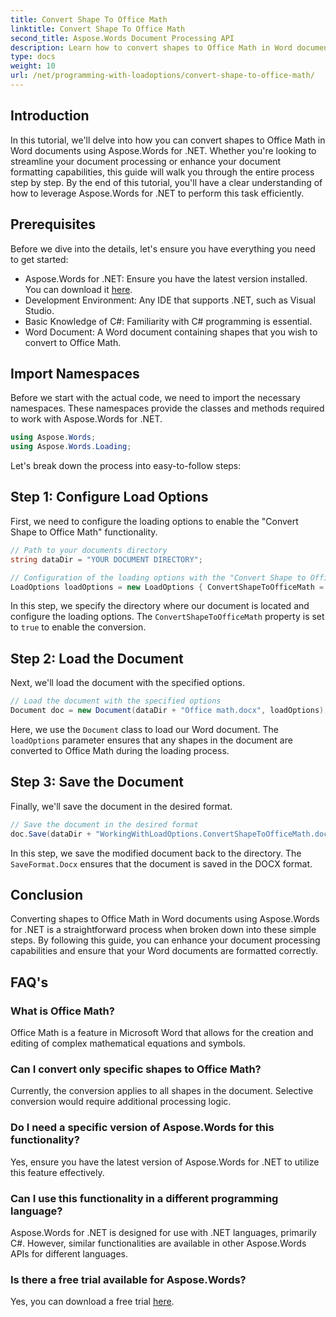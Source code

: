 ```yaml
---
title: Convert Shape To Office Math
linktitle: Convert Shape To Office Math
second_title: Aspose.Words Document Processing API
description: Learn how to convert shapes to Office Math in Word documents using Aspose.Words for .NET with our guide. Enhance your document formatting effortlessly.
type: docs
weight: 10
url: /net/programming-with-loadoptions/convert-shape-to-office-math/
---
```

## Introduction

In this tutorial, we'll delve into how you can convert shapes to Office Math in Word documents using Aspose.Words for .NET. Whether you're looking to streamline your document processing or enhance your document formatting capabilities, this guide will walk you through the entire process step by step. By the end of this tutorial, you'll have a clear understanding of how to leverage Aspose.Words for .NET to perform this task efficiently.

## Prerequisites

Before we dive into the details, let's ensure you have everything you need to get started:

- Aspose.Words for .NET: Ensure you have the latest version installed. You can download it [here](https://releases.aspose.com/words/net/).
- Development Environment: Any IDE that supports .NET, such as Visual Studio.
- Basic Knowledge of C#: Familiarity with C# programming is essential.
- Word Document: A Word document containing shapes that you wish to convert to Office Math.

## Import Namespaces

Before we start with the actual code, we need to import the necessary namespaces. These namespaces provide the classes and methods required to work with Aspose.Words for .NET.

```csharp
using Aspose.Words;
using Aspose.Words.Loading;
```

Let's break down the process into easy-to-follow steps:

## Step 1: Configure Load Options

First, we need to configure the loading options to enable the "Convert Shape to Office Math" functionality.

```csharp
// Path to your documents directory
string dataDir = "YOUR DOCUMENT DIRECTORY";

// Configuration of the loading options with the "Convert Shape to Office Math" functionality
LoadOptions loadOptions = new LoadOptions { ConvertShapeToOfficeMath = true };
```

In this step, we specify the directory where our document is located and configure the loading options. The `ConvertShapeToOfficeMath` property is set to `true` to enable the conversion.

## Step 2: Load the Document

Next, we'll load the document with the specified options.

```csharp
// Load the document with the specified options
Document doc = new Document(dataDir + "Office math.docx", loadOptions);
```

Here, we use the `Document` class to load our Word document. The `loadOptions` parameter ensures that any shapes in the document are converted to Office Math during the loading process.

## Step 3: Save the Document

Finally, we'll save the document in the desired format.

```csharp
// Save the document in the desired format
doc.Save(dataDir + "WorkingWithLoadOptions.ConvertShapeToOfficeMath.docx", SaveFormat.Docx);
```

In this step, we save the modified document back to the directory. The `SaveFormat.Docx` ensures that the document is saved in the DOCX format.

## Conclusion

Converting shapes to Office Math in Word documents using Aspose.Words for .NET is a straightforward process when broken down into these simple steps. By following this guide, you can enhance your document processing capabilities and ensure that your Word documents are formatted correctly.

## FAQ's

### What is Office Math?  
Office Math is a feature in Microsoft Word that allows for the creation and editing of complex mathematical equations and symbols.

### Can I convert only specific shapes to Office Math?  
Currently, the conversion applies to all shapes in the document. Selective conversion would require additional processing logic.

### Do I need a specific version of Aspose.Words for this functionality?  
Yes, ensure you have the latest version of Aspose.Words for .NET to utilize this feature effectively.

### Can I use this functionality in a different programming language?  
Aspose.Words for .NET is designed for use with .NET languages, primarily C#. However, similar functionalities are available in other Aspose.Words APIs for different languages.

### Is there a free trial available for Aspose.Words?  
Yes, you can download a free trial [here](https://releases.aspose.com/).

